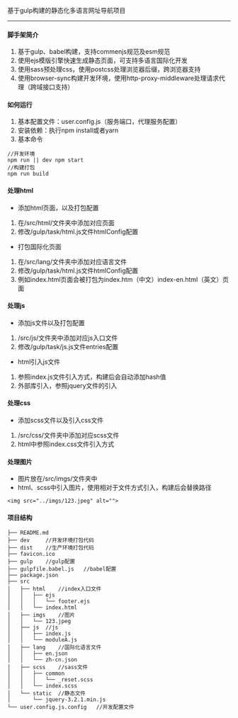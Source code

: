 基于gulp构建的静态化多语言网址导航项目

---

#### 脚手架简介

1. 基于gulp、babel构建，支持commenjs规范及esm规范
2. 使用ejs模版引擎快速生成静态页面，可支持多语言国际化开发
3. 使用sass预处理css，使用postcss处理浏览器后缀，跨浏览器支持
4. 使用browser-sync构建开发环境，使用http-proxy-middleware处理请求代理（跨域接口支持）

#### 如何运行

1. 基本配置文件：user.config.js（服务端口，代理服务配置）
2. 安装依赖：执行npm install或者yarn
3. 基本命令

```
//开发环境
npm run || dev npm start
//构建打包
npm run build
```



#### 处理html

- 添加html页面，以及打包配置
1.  在/src/html/文件夹中添加对应页面
2.  修改/gulp/task/html.js文件htmlConfig配置

- 打包国际化页面

1. 在/src/lang/文件夹中添加对应语言文件
2. 修改/gulp/task/html.js文件htmlConfig配置
3. 例如index.html页面会被打包为index.htm（中文）index-en.html（英文）页面

#### 处理js

- 添加js文件以及打包配置

1. /src/js/文件夹中添加对应js入口文件
2. 修改/gulp/task/js.js文件entries配置

- html引入js文件

1. 参照index.js文件引入方式，构建后会自动添加hash值
2. 外部库引入，参照jquery文件的引入

#### 处理css

- 添加scss文件以及引入css文件

1. /src/css/文件夹中添加对应scss文件
2. html中参照index.css文件引入方式

#### 处理图片

- 图片放在/src/imgs/文件夹中
- html、scss中引入图片，使用相对于文件方式引入，构建后会替换路径

```
<img src="../imgs/123.jpeg" alt="">
```

#### 项目结构

```
├── README.md
├── dev     //开发环境打包代码
├── dist    //生产环境打包代码
├── favicon.ico
├── gulp    //gulp配置
├── gulpfile.babel.js   //babel配置
├── package.json
├── src
│   ├── html    //index入口文件
│   │   ├── ejs
│   │   │   └── footer.ejs
│   │   └── index.html
│   ├── imgs    //图片
│   │   └── 123.jpeg
│   ├── js  //js
│   │   ├── index.js
│   │   └── moduleA.js
│   ├── lang    //国际化语言文件
│   │   ├── en.json
│   │   └── zh-cn.json
│   ├── scss    //sass文件
│   │   ├── common
│   │   │   └── _reset.scss
│   │   └── index.scss
│   └── static  //静态文件
│       └── jquery-3.2.1.min.js
└── user.config.js.config   //开发配置文件
```
